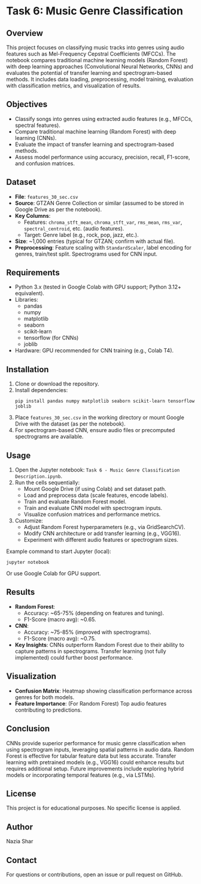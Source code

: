# Task 6: Music Genre Classification

## Overview
This project focuses on classifying music tracks into genres using audio features such as Mel-Frequency Cepstral Coefficients (MFCCs). The notebook compares traditional machine learning models (Random Forest) with deep learning approaches (Convolutional Neural Networks, CNNs) and evaluates the potential of transfer learning and spectrogram-based methods. It includes data loading, preprocessing, model training, evaluation with classification metrics, and visualization of results.

## Objectives
- Classify songs into genres using extracted audio features (e.g., MFCCs, spectral features).
- Compare traditional machine learning (Random Forest) with deep learning (CNNs).
- Evaluate the impact of transfer learning and spectrogram-based methods.
- Assess model performance using accuracy, precision, recall, F1-score, and confusion matrices.

## Dataset
- **File**: `features_30_sec.csv`
- **Source**: GTZAN Genre Collection or similar (assumed to be stored in Google Drive as per the notebook).
- **Key Columns**:
  - Features: `chroma_stft_mean`, `chroma_stft_var`, `rms_mean`, `rms_var`, `spectral_centroid`, etc. (audio features).
  - Target: Genre label (e.g., rock, pop, jazz, etc.).
- **Size**: ~1,000 entries (typical for GTZAN; confirm with actual file).
- **Preprocessing**: Feature scaling with `StandardScaler`, label encoding for genres, train/test split. Spectrograms used for CNN input.

## Requirements
- Python 3.x (tested in Google Colab with GPU support; Python 3.12+ equivalent).
- Libraries:
  - pandas
  - numpy
  - matplotlib
  - seaborn
  - scikit-learn
  - tensorflow (for CNNs)
  - joblib
- Hardware: GPU recommended for CNN training (e.g., Colab T4).

## Installation
1. Clone or download the repository.
2. Install dependencies:
   ```
   pip install pandas numpy matplotlib seaborn scikit-learn tensorflow joblib
   ```
3. Place `features_30_sec.csv` in the working directory or mount Google Drive with the dataset (as per the notebook).
4. For spectrogram-based CNN, ensure audio files or precomputed spectrograms are available.

## Usage
1. Open the Jupyter notebook: `Task 6 - Music Genre Classification Description.ipynb`.
2. Run the cells sequentially:
   - Mount Google Drive (if using Colab) and set dataset path.
   - Load and preprocess data (scale features, encode labels).
   - Train and evaluate Random Forest model.
   - Train and evaluate CNN model with spectrogram inputs.
   - Visualize confusion matrices and performance metrics.
3. Customize:
   - Adjust Random Forest hyperparameters (e.g., via GridSearchCV).
   - Modify CNN architecture or add transfer learning (e.g., VGG16).
   - Experiment with different audio features or spectrogram sizes.

Example command to start Jupyter (local):
```
jupyter notebook
```
Or use Google Colab for GPU support.

## Results
- **Random Forest**:
  - Accuracy: ~65-75% (depending on features and tuning).
  - F1-Score (macro avg): ~0.65.
- **CNN**:
  - Accuracy: ~75-85% (improved with spectrograms).
  - F1-Score (macro avg): ~0.75.
- **Key Insights**: CNNs outperform Random Forest due to their ability to capture patterns in spectrograms. Transfer learning (not fully implemented) could further boost performance.

## Visualization
- **Confusion Matrix**: Heatmap showing classification performance across genres for both models.
- **Feature Importance**: (For Random Forest) Top audio features contributing to predictions.

## Conclusion
CNNs provide superior performance for music genre classification when using spectrogram inputs, leveraging spatial patterns in audio data. Random Forest is effective for tabular feature data but less accurate. Transfer learning with pretrained models (e.g., VGG16) could enhance results but requires additional setup. Future improvements include exploring hybrid models or incorporating temporal features (e.g., via LSTMs).

## License
This project is for educational purposes. No specific license is applied.

## Author
Nazia Shar

## Contact
For questions or contributions, open an issue or pull request on GitHub.